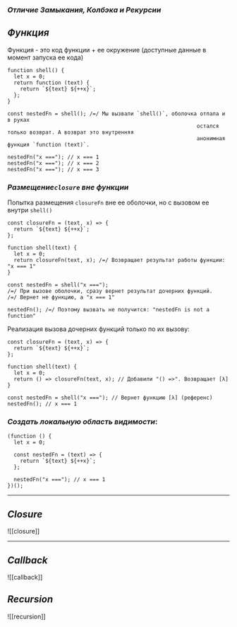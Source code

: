 ### _Отличие Замыкания, Колбэка и Рекурсии_

## _Функция_

Функция - это код функции + ее окружение (доступные данные в момент запуска ее кода)

```
function shell() {
  let x = 0;
  return function (text) {
    return `${text} ${++x}`;
  };
}

const nestedFn = shell(); /=/ Мы вызвали `shell()`, оболочка отпала и в руках
															остался только возврат. А возврат это внутренняя
															анонимная функция `function (text)`.

nestedFn("x ==="); // x === 1
nestedFn("x ==="); // x === 2
nestedFn("x ==="); // x === 3
```

### _Размещение`closure` вне функции_

Попытка размещения `closureFn` вне ее оболочки, но с вызовом ее внутри `shell()`

```
const closureFn = (text, x) => {
  return `${text} ${++x}`;
};

function shell(text) {
  let x = 0;
  return closureFn(text, x); /=/ Возвращает результат работы функции: "x === 1"
}

const nestedFn = shell("x ===");
/=/ При вызове оболочки, сразу вернет результат дочерних функций.
/=/ Вернет не функцию, а "x === 1"

nestedFn(); /=/ Поэтому вызвать не получится: "nestedFn is not a function"
```

Реализация вызова дочерних функций только по их вызову:

```
const closureFn = (text, x) => {
  return `${text} ${++x}`;
};

function shell(text) {
  let x = 0;
  return () => closureFn(text, x); // Добавили "() =>". Возвращает [λ]
}

const nestedFn = shell("x ==="); // Вернет функцию [λ] (референс)
nestedFn(); // x === 1
```

### _Создать локальную область видимости_:

```
(function () {
  let x = 0;

  const nestedFn = (text) => {
    return `${text} ${++x}`;
  };

  nestedFn("x ==="); // x === 1
})();
```

---
## _Сlosure_

![[closure]]

---
## _Callback_

![[callback]]

## _Recursion_

![[recursion]]
